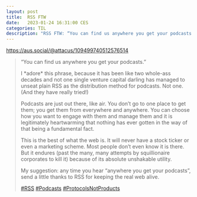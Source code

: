 ```yaml
---
layout: post
title:  RSS FTW
date:   2023-01-24 16:31:00 CES
categories: TIL
description: "RSS FTW: “You can find us anywhere you get your podcasts.”"
---
```






<https://aus.social/@attacus/109499740512576514>

> “You can find us anywhere you get your podcasts.”
>
> I \*adore\* this phrase, because it has been like two whole-ass decades and not one single venture capital darling has managed to unseat plain RSS as the distribution method for podcasts. Not one. (And they have really tried!)
>
> Podcasts are just out there, like air. You don’t go to one place to get them; you get them from everywhere and anywhere. You can choose how you want to engage with them and manage them and it is legitimately heartwarming that nothing has ever gotten in the way of that being a fundamental fact.
>
> This is the best of what the web is. It will never have a stock ticker or even a marketing scheme. Most people don’t even know it is there. But it endures (past the many, many attempts by squillionaire corporates to kill it) because of its absolute unshakable utility.
>
> My suggestion: any time you hear “anywhere you get your podcasts”, send a little thanks to RSS for keeping the real web alive.
>
> [#RSS](https://aus.social/tags/RSS) [#Podcasts](https://aus.social/tags/Podcasts) [#ProtocolsNotProducts](https://aus.social/tags/ProtocolsNotProducts)
